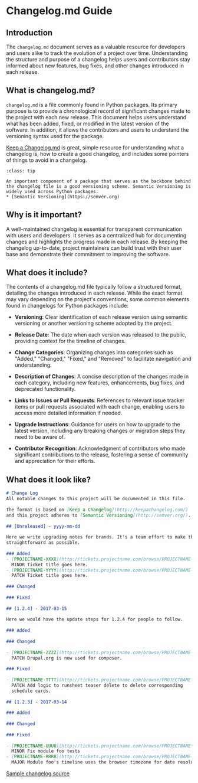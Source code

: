 # Changelog.md Guide

## Introduction

The `changelog.md` document serves as a valuable resource for developers and users alike to track the evolution of a project over time. Understanding the structure and purpose of a changelog helps users and contributors stay informed about new features, bug fixes, and other changes introduced in each release.

## What is changelog.md?

`changelog.md` is a file commonly found in Python packages. Its primary purpose is to provide a chronological record of significant changes made to the project with each new release. This document helps users understand what has been added, fixed, or modified in the latest version of the software. In addition, it allows the contributors and users to understand the versioning syntax used for the package.

[Keep a Changelog.md](https://keepachangelog.com/en/1.1.0/) is great, simple resource for understanding what a changelog is, how to create a good changelog, and includes some pointers of things to avoid in a changelog. 

```{admonition} Semantic Versioning
:class: tip

An important component of a package that serves as the backbone behind the changelog file is a good versioning scheme. Semantic Versioning is widely used across Python packages.
* [Semantic Versioning](https://semver.org)
```

## Why is it important?

A well-maintained changelog is essential for transparent communication with users and developers. It serves as a centralized hub for documenting changes and highlights the progress made in each release. By keeping the changelog up-to-date, project maintainers can build trust with their user base and demonstrate their commitment to improving the software.

## What does it include?

The contents of a changelog.md file typically follow a structured format, detailing the changes introduced in each release. While the exact format may vary depending on the project's conventions, some common elements found in changelogs for Python packages include:

- **Versioning**: Clear identification of each release version using semantic versioning or another versioning scheme adopted by the project.

- **Release Date**: The date when each version was released to the public, providing context for the timeline of changes.

- **Change Categories**: Organizing changes into categories such as "Added," "Changed," "Fixed," and "Removed" to facilitate navigation and understanding.

- **Description of Changes**: A concise description of the changes made in each category, including new features, enhancements, bug fixes, and deprecated functionality.

- **Links to Issues or Pull Requests**: References to relevant issue tracker items or pull requests associated with each change, enabling users to access more detailed information if needed.

- **Upgrade Instructions**: Guidance for users on how to upgrade to the latest version, including any breaking changes or migration steps they need to be aware of.

- **Contributor Recognition**: Acknowledgment of contributors who made significant contributions to the release, fostering a sense of community and appreciation for their efforts.

## What does it look like?

```markdown
# Change Log
All notable changes to this project will be documented in this file.
 
The format is based on [Keep a Changelog](http://keepachangelog.com/)
and this project adheres to [Semantic Versioning](http://semver.org/).
 
## [Unreleased] - yyyy-mm-dd
 
Here we write upgrading notes for brands. It's a team effort to make them as
straightforward as possible.
 
### Added
- [PROJECTNAME-XXXX](http://tickets.projectname.com/browse/PROJECTNAME-XXXX)
  MINOR Ticket title goes here.
- [PROJECTNAME-YYYY](http://tickets.projectname.com/browse/PROJECTNAME-YYYY)
  PATCH Ticket title goes here.
 
### Changed
 
### Fixed
 
## [1.2.4] - 2017-03-15
  
Here we would have the update steps for 1.2.4 for people to follow.
 
### Added
 
### Changed
  
- [PROJECTNAME-ZZZZ](http://tickets.projectname.com/browse/PROJECTNAME-ZZZZ)
  PATCH Drupal.org is now used for composer.
 
### Fixed
 
- [PROJECTNAME-TTTT](http://tickets.projectname.com/browse/PROJECTNAME-TTTT)
  PATCH Add logic to runsheet teaser delete to delete corresponding
  schedule cards.
 
## [1.2.3] - 2017-03-14
 
### Added
   
### Changed
 
### Fixed
 
- [PROJECTNAME-UUUU](http://tickets.projectname.com/browse/PROJECTNAME-UUUU)
  MINOR Fix module foo tests
- [PROJECTNAME-RRRR](http://tickets.projectname.com/browse/PROJECTNAME-RRRR)
  MAJOR Module foo's timeline uses the browser timezone for date resolution 
```
[Sample changelog source](https://gist.github.com/juampynr/4c18214a8eb554084e21d6e288a18a2c)